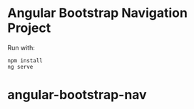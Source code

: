 # Angular Bootstrap Navigation Project

Run with:

```
npm install
ng serve
```
# angular-bootstrap-nav

